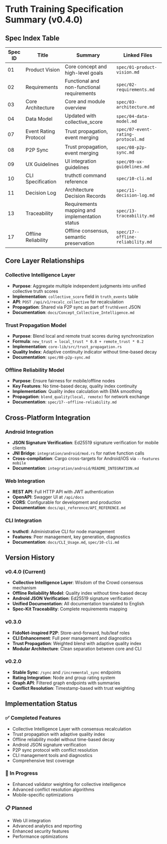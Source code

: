 # Truth Training Specification Summary (v0.4.0)

## Spec Index Table

| Spec ID | Title | Summary | Linked Files |
|---------|-------|---------|--------------|
| 01 | Product Vision | Core concept and high-level goals | `spec/01-product-vision.md` |
| 02 | Requirements | Functional and non-functional requirements | `spec/02-requirements.md` |
| 03 | Core Architecture | Core and module overview | `spec/03-architecture.md` |
| 04 | Data Model | Updated with collective_score | `spec/04-data-model.md` |
| 07 | Event Rating Protocol | Trust propagation, event merging | `spec/07-event-rating-protocol.md` |
| 08 | P2P Sync | Trust propagation, event merging | `spec/08-p2p-sync.md` |
| 09 | UX Guidelines | UI integration guidelines | `spec/09-ux-guidelines.md` |
| 10 | CLI Specification | truthctl command reference | `spec/10-cli.md` |
| 11 | Decision Log | Architecture Decision Records | `spec/11-decision-log.md` |
| 13 | Traceability | Requirements mapping and implementation status | `spec/13-traceability.md` |
| 17 | Offline Reliability | Offline consensus, semantic preservation | `spec/17--offline-reliability.md` |

## Core Layer Relationships

### Collective Intelligence Layer
- **Purpose**: Aggregate multiple independent judgments into unified collective truth scores
- **Implementation**: `collective_score` field in `truth_events` table
- **API**: `POST /api/v1/recalc_collective` for recalculation
- **Propagation**: Shared via P2P sync as part of `TruthEvent` JSON
- **Documentation**: `docs/Concept_Collective_Intelligence.md`

### Trust Propagation Model
- **Purpose**: Blend local and remote trust scores during synchronization
- **Formula**: `new_trust = local_trust * 0.8 + remote_trust * 0.2`
- **Implementation**: `core-lib/src/trust_propagation.rs`
- **Quality Index**: Adaptive continuity indicator without time-based decay
- **Documentation**: `spec/08-p2p-sync.md`

### Offline Reliability Model
- **Purpose**: Ensure fairness for mobile/offline nodes
- **Key Features**: No time-based decay, quality index continuity
- **Implementation**: Quality index calculation with EMA smoothing
- **Propagation**: `blend_quality(local, remote)` for network exchange
- **Documentation**: `spec/17--offline-reliability.md`

## Cross-Platform Integration

### Android Integration
- **JSON Signature Verification**: Ed25519 signature verification for mobile clients
- **JNI Bridge**: `integration/android/mod.rs` for native function calls
- **Cross-compilation**: Cargo cross-targets for Android/iOS via `--features mobile`
- **Documentation**: `integration/android/README_INTEGRATION.md`

### Web Integration
- **REST API**: Full HTTP API with JWT authentication
- **OpenAPI**: Swagger UI at `/api/docs`
- **CORS**: Configurable for development and production
- **Documentation**: `docs/api_reference/API_REFERENCE.md`

### CLI Integration
- **truthctl**: Administrative CLI for node management
- **Features**: Peer management, key generation, diagnostics
- **Documentation**: `docs/CLI_Usage.md`, `spec/10-cli.md`

## Version History

### v0.4.0 (Current)
- **Collective Intelligence Layer**: Wisdom of the Crowd consensus mechanism
- **Offline Reliability Model**: Quality index without time-based decay
- **Android JSON Verification**: Ed25519 signature verification
- **Unified Documentation**: All documentation translated to English
- **Spec-Kit Traceability**: Complete requirements mapping

### v0.3.0
- **FidoNet-inspired P2P**: Store-and-forward, hub/leaf roles
- **CLI Enhancement**: Full peer management and diagnostics
- **Trust Propagation**: Weighted blend with adaptive quality index
- **Modular Architecture**: Clean separation between core and CLI

### v0.2.0
- **Stable Sync**: `/sync` and `/incremental_sync` endpoints
- **Rating Integration**: Node and group rating system
- **Graph API**: Filtered graph endpoints with summaries
- **Conflict Resolution**: Timestamp-based with trust weighting

## Implementation Status

### ✅ Completed Features
- Collective Intelligence Layer with consensus recalculation
- Trust propagation with adaptive quality index
- Offline reliability model without time-based decay
- Android JSON signature verification
- P2P sync protocol with conflict resolution
- CLI management tools and diagnostics
- Comprehensive test coverage

### 🔄 In Progress
- Enhanced validator weighting for collective intelligence
- Advanced conflict resolution algorithms
- Mobile-specific optimizations

### 📋 Planned
- Web UI integration
- Advanced analytics and reporting
- Enhanced security features
- Performance optimizations
